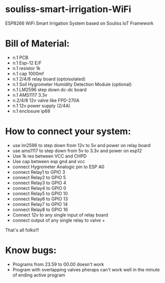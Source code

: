 # souliss-smart-irrigation-WiFi
ESP8266 WiFi Smart Irrigation System based on Souliss IoT Framework

# Bill of Material:

- n.1 PCB
- n.1 Esp-12 E/F 
- n.1 resistor 1k 
- n.1 cap 1000mf 
- n.1 2/4/8 relay board (optoisolated) 
- n.1 Soil Hygrometer Humidity Detection Module (optional)
- n.1 LM2596 step down dc-dc board
- n.1 AMS1117 3.3v
- n.2/4/8 12v valve like FPD-270A
- n.1 12v power supply (2/4A)
- n.1 enclosure ip68

# How to connect your system:

- use lm2596 to step down from 12v to 5v and power on relay board
- use ams1117 to step down from 5v to 3.3v and power on esp12
- Use 1k res between VCC and CHPD
- Use cap between esp gnd and vcc
- connect Hygrometer Analogic pin to ESP A0
- connect Relay1 to GPIO 3
- connect Relay2 to GPIO 5
- connect Relay3 to GPIO 4
- connect Relay4 to GPIO 0
- connect Relay5 to GPIO 10
- connect Relay6 to GPIO 13
- connect Relay7 to GPIO 14
- connect Relay8 to GPIO 16
- Connect 12v to any single input of relay board 
- connect output of any single relay to valve +

That's all folks!!!

# Know bugs:
- Programs from 23.59 to 00.00 doesn't work 
- Program with overlapping valves pheraps can't work well in the minute of ending active program

